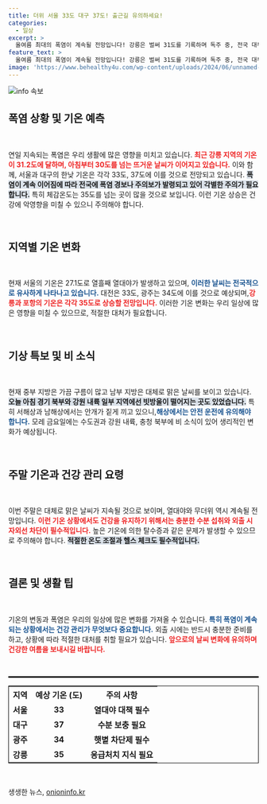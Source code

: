 ```yaml
---
title: 더위 서울 33도 대구 37도! 출근길 유의하세요!
categories:
  - 일상
excerpt: >
  올여름 최대의 폭염이 계속될 전망입니다! 강릉은 벌써 31도를 기록하며 독주 중, 전국 대부분 지역이 30도를 넘는 무더위를 경험합니다. 이번 주말에도 열대야가 이어질 예정이니, 대비하세요!
feature_text: >
  올여름 최대의 폭염이 계속될 전망입니다! 강릉은 벌써 31도를 기록하며 독주 중, 전국 대부분 지역이 30도를 넘는 무더위를 경험합니다. 이번 주말에도 열대야가 이어질 예정이니, 대비하세요!
image: 'https://www.behealthy4u.com/wp-content/uploads/2024/06/unnamed-file.png'
---
```


<p><img src="https://www.behealthy4u.com/wp-content/uploads/2024/06/unnamed-file.png" alt="info 속보" /></p>

<h2 data-ke-size="size26">폭염 상황 및 기온 예측</h2>

<p data-ke-size="size16">&nbsp;</p>

<p>연일 지속되는 폭염은 우리 생활에 많은 영향을 미치고 있습니다. <b><span style="color: #ee2323;">최근 강릉 지역의 기온이 31.2도에 달하며, 아침부터 30도를 넘는 뜨거운 날씨가 이어지고 있습니다.</span></b> 이와 함께, 서울과 대구의 한낮 기온은 각각 33도, 37도에 이를 것으로 전망되고 있습니다. <b><span style="background-color: #21538527;">폭염이 계속 이어짐에 따라 전국에 폭염 경보나 주의보가 발령되고 있어 각별한 주의가 필요합니다.</span></b> 특히 체감온도는 35도를 넘는 곳이 많을 것으로 보입니다. 이런 기온 상승은 건강에 악영향을 미칠 수 있으니 주의해야 합니다. </p>

<p data-ke-size="size16">&nbsp;</p>

<h2 data-ke-size="size26">지역별 기온 변화</h2>

<p data-ke-size="size16">&nbsp;</p>

<p>현재 서울의 기온은 27.1도로 열흘째 열대야가 발생하고 있으며, <b><span style="color: #1a5490;">이러한 날씨는 전국적으로 유사하게 나타나고 있습니다.</span></b> 대전은 33도, 광주는 34도에 이를 것으로 예상되며,<b><span style="color: #ee2323;">강릉과 포항의 기온은 각각 35도로 상승할 전망입니다.</span></b> 이러한 기온 변화는 우리 일상에 많은 영향을 미칠 수 있으므로, 적절한 대처가 필요합니다. </p>

<p data-ke-size="size16">&nbsp;</p>

<h2 data-ke-size="size26">기상 특보 및 비 소식</h2>

<p data-ke-size="size16">&nbsp;</p>

<p>현재 중부 지방은 가끔 구름이 많고 남부 지방은 대체로 맑은 날씨를 보이고 있습니다. <b><span style="background-color: #21538527;">오늘 아침 경기 북부와 강원 내륙 일부 지역에선 빗방울이 떨어지는 곳도 있었습니다.</span></b> 특히 서해상과 남해상에서는 안개가 짙게 끼고 있으니,<b><span style="color: #1a5490;">해상에서는 안전 운전에 유의해야 합니다.</span></b> 모레 금요일에는 수도권과 강원 내륙, 충청 북부에 비 소식이 있어 생리적인 변화가 예상됩니다. </p>

<p data-ke-size="size16">&nbsp;</p>

<h2 data-ke-size="size26">주말 기온과 건강 관리 요령</h2>

<p data-ke-size="size16">&nbsp;</p>

<p>이번 주말은 대체로 맑은 날씨가 지속될 것으로 보이며, 열대야와 무더위 역시 계속될 전망입니다. <b><span style="color: #ee2323;">이런 기온 상황에서도 건강을 유지하기 위해서는 충분한 수분 섭취와 외출 시 자외선 차단이 필수적입니다.</span></b> 높은 기온에 의한 탈수증과 같은 문제가 발생할 수 있으므로 주의해야 합니다. <b><span style="background-color: #21538527;">적절한 온도 조절과 헬스 체크도 필수적입니다.</span></b> </p>

<p data-ke-size="size16">&nbsp;</p>

<h2 data-ke-size="size26">결론 및 생활 팁</h2>

<p data-ke-size="size16">&nbsp;</p>

<p>기온의 변동과 폭염은 우리의 일상에 많은 변화를 가져올 수 있습니다. <b><span style="color: #1a5490;">특히 폭염이 계속되는 상황에서는 건강 관리가 무엇보다 중요합니다.</span></b> 외출 시에는 반드시 충분한 준비를 하고, 상황에 따라 적절한 대처를 취할 필요가 있습니다. <b><span style="color: #ee2323;">앞으로의 날씨 변화에 유의하며 건강한 여름을 보내시길 바랍니다.</span></b></p>

<p data-ke-size="size16">&nbsp;</p>

<hr style="border: 1px solid #000;"/>

<table style="width: 100%; border: 1px solid #000;">
    <tr>
        <th style="text-align: center; height: 30px;"><b>지역</b></th>
        <th style="text-align: center; height: 30px;"><b>예상 기온 (도)</b></th>
        <th style="text-align: center; height: 30px;"><b>주의 사항</b></th>
    </tr>
    <tr>
        <td style="text-align: center; height: 17px;"><b>서울</b></td>
        <td style="text-align: center; height: 17px;"><b>33</b></td>
        <td style="text-align: center; height: 17px;"><b>열대야 대책 필수</b></td>
    </tr>
    <tr>
        <td style="text-align: center; height: 17px;"><b>대구</b></td>
        <td style="text-align: center; height: 17px;"><b>37</b></td>
        <td style="text-align: center; height: 17px;"><b>수분 보충 필요</b></td>
    </tr>
    <tr>
        <td style="text-align: center; height: 17px;"><b>광주</b></td>
        <td style="text-align: center; height: 17px;"><b>34</b></td>
        <td style="text-align: center; height: 17px;"><b>햇볕 차단제 필수</b></td>
    </tr>
    <tr>
        <td style="text-align: center; height: 17px;"><b>강릉</b></td>
        <td style="text-align: center; height: 17px;"><b>35</b></td>
        <td style="text-align: center; height: 17px;"><b>응급처치 지식 필요</b></td>
    </tr>
</table>

<p data-ke-size="size16">&nbsp;</p>
생생한 뉴스, <a href="https://onioninfo.kr" rel="dofollow">onioninfo.kr</a>


